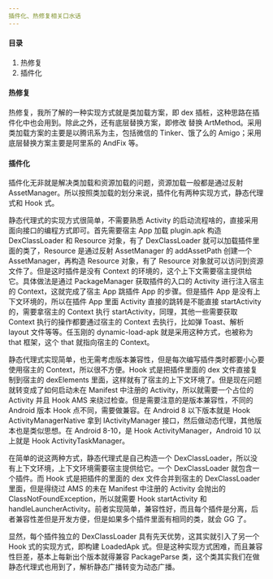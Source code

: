 ```yaml
---
插件化、热修复相关口水话
---
```


#### 目录

1. 热修复
2. 插件化

#### 热修复

热修复，我所了解的一种实现方式就是类加载方案，即 dex 插桩，这种思路在插件化中也会用到。除此之外，还有底层替换方案，即修改 替换 ArtMethod。采用类加载方案的主要是以腾讯系为主，包括微信的 Tinker、饿了么的 Amigo；采用底层替换方案主要是阿里系的 AndFix 等。

#### 插件化

插件化无非就是解决类加载和资源加载的问题，资源加载一般都是通过反射 AssetManager。所以按照类加载的划分来说，插件化有两种实现方式，静态代理式和 Hook 式。

静态代理式的实现方式很简单，不需要熟悉 Activity 的启动流程啥的，直接采用面向接口的编程方式即可。首先需要宿主 App 加载 plugin.apk 构造 DexClassLoader 和 Resource 对象，有了 DexClassLoader 就可以加载插件里面的类了，Resource 是通过反射 AssetManager 的 addAssetPath 创建一个 AssetManager，再构造 Resource 对象，有了 Resource 对象就可以访问到资源文件了。但是这时插件是没有 Context 的环境的，这个上下文需要宿主提供给它。具体做法是通过 PackageManager 获取插件的入口的 Activity 进行注入宿主的 Context，这就完成了宿主 App 跳插件 App 的步骤。但是插件 App 是没有上下文环境的，所以在插件 App 里面 Activity 直接的跳转是不能直接 startActivity 的，需要拿宿主的 Context 执行 startActivity，同理，其他一些需要获取 Context 执行的操作都要通过宿主的 Context 去执行，比如弹 Toast、解析 layout 文件等等。任玉刚的 dynamic-load-apk 就是采用这种方式，也被称为 that 框架，这个 that 就指向宿主的 Context。

静态代理式实现简单，也无需考虑版本兼容性，但是每次编写插件类时都要小心要使用宿主的 Context，所以很不方便。Hook 式是把插件里面的 dex 文件直接复制到宿主的 dexElements 里面，这样就有了宿主的上下文环境了。但是现在问题就转变成了如何启动未在 Manifest 中注册的 Activity，所以就需要一个占位的 Activity 并且 Hook AMS 来绕过检查。但是需要注意的是版本兼容性，不同的 Android 版本 Hook 点不同，需要做兼容。在 Android 8 以下版本就是 Hook ActivityManagerNative 拿到 IActivityManager 接口，然后做动态代理，其他版本也是类似思想。在 Android 8-10，是 Hook ActivityManager，Android 10 以上就是 Hook ActivityTaskManager。

在简单的说这两种方式，静态代理式是自己构造一个 DexClassLoader，所以没有上下文环境，上下文环境需要宿主提供给它。一个 DexClassLoader 就包含一个插件。而 Hook 式是把插件的里面的 dex 文件合并到宿主的 DexClassLoader 里面，但是得绕过 AMS 的未在 Manifest 中注册的 Activity 会抛出的 ClassNotFoundException，所以就需要 Hook startActivity 和 handleLauncherActivity。前者实现简单，兼容性好，而且每个插件是分离，后者兼容性差但是开发方便，但是如果多个插件里面有相同的类，就会 GG 了。

显然，每个插件独立的 DexClassLoader 具有先天优势，这其实就引入了另一个 Hook 式的实现方式，即构建 LoadedApk 式。但是这种实现方式困难，而且兼容性巨差，基本上每新出个版本就得兼容 PackageParse 类，这个类其实我们在做静态代理式也用到了，解析静态广播转变为动态广播。